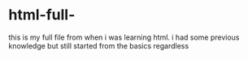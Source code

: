 # html-full-
this is my full file from when i was learning html. i had some previous knowledge but still started from the basics regardless
